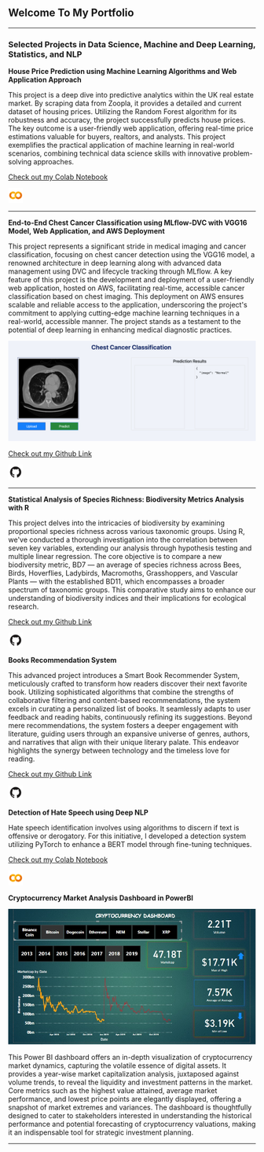 ## Welcome To My Portfolio

---

### Selected Projects in Data Science, Machine and Deep Learning, Statistics, and NLP

**House Price Prediction using Machine Learning Algorithms and Web Application Approach**

This project is a deep dive into predictive analytics within the UK real estate market. By scraping data from Zoopla, it provides a detailed and current dataset of housing prices. Utilizing the Random Forest algorithm for its robustness and accuracy, the project successfully predicts house prices. The key outcome is a user-friendly web application, offering real-time price estimations valuable for buyers, realtors, and analysts. This project exemplifies the practical application of machine learning in real-world scenarios, combining technical data science skills with innovative problem-solving approaches.

[Check out my Colab Notebook](https://colab.research.google.com/drive/11CPcTIhV490sT0S_GOrAm7-ckDPQinQW?usp=sharing)

<a href="https://github.com/Maryam-1/End-to-End-Chest-Cancer-Classification-using-MLflow-DVC">
    <img src="images/colab.png" alt="GitHub" width="30" height="30"/>
</a>

---

**End-to-End Chest Cancer Classification using MLflow-DVC with VGG16 Model, Web Application, and AWS Deployment**

This project represents a significant stride in medical imaging and cancer classification, focusing on chest cancer detection using the VGG16 model, a renowned architecture in deep learning along with advanced data management using DVC and lifecycle tracking through MLflow. A key feature of this project is the development and deployment of a user-friendly web application, hosted on AWS, facilitating real-time, accessible cancer classification based on chest imaging. This deployment on AWS ensures scalable and reliable access to the application, underscoring the project's commitment to applying cutting-edge machine learning techniques in a real-world, accessible manner. The project stands as a testament to the potential of deep learning in enhancing medical diagnostic practices.

<img src="images/app-image.png" alt="App Image"/>

[Check out my Github Link](https://github.com/Maryam-1/End-to-End-Chest-Cancer-Classification-using-MLflow-DVC)

<a href="https://github.com/Maryam-1/End-to-End-Chest-Cancer-Classification-using-MLflow-DVC">
    <img src="images/GitHub-Mark-ea2971cee799.png" alt="GitHub" width="30" height="30"/>
</a>




---
**Statistical Analysis of Species Richness: Biodiversity Metrics Analysis with R**

This project delves into the intricacies of biodiversity by examining proportional species richness across various taxonomic groups. Using R, we've conducted a thorough investigation into the correlation between seven key variables, extending our analysis through hypothesis testing and multiple linear regression. The core objective is to compare a new biodiversity metric, BD7 — an average of species richness across Bees, Birds, Hoverflies, Ladybirds, Macromoths, Grasshoppers, and Vascular Plants — with the established BD11, which encompasses a broader spectrum of taxonomic groups. This comparative study aims to enhance our understanding of biodiversity indices and their implications for ecological research.

[Check out my Github Link](https://github.com/Maryam-1/Statistical-Analysis-of-Species-Richness-Biodiversity-Metrics-Analysis-with-R)

<a href="https://github.com/Maryam-1/Statistical-Analysis-of-Species-Richness-Biodiversity-Metrics-Analysis-with-R">
    <img src="images/GitHub-Mark-ea2971cee799.png" alt="GitHub" width="30" height="30"/>
</a>

**Books Recommendation System**

This advanced project introduces a Smart Book Recommender System, meticulously crafted to transform how readers discover their next favorite book. Utilizing sophisticated algorithms that combine the strengths of collaborative filtering and content-based recommendations, the system excels in curating a personalized list of books. It seamlessly adapts to user feedback and reading habits, continuously refining its suggestions. Beyond mere recommendations, the system fosters a deeper engagement with literature, guiding users through an expansive universe of genres, authors, and narratives that align with their unique literary palate. This endeavor highlights the synergy between technology and the timeless love for reading.

[Check out my Github Link](https://github.com/Maryam-1/books-recommendation-system)

<a href="https://github.com/Maryam-1/books-recommendation-system">
    <img src="images/GitHub-Mark-ea2971cee799.png" alt="GitHub" width="30" height="30"/>
</a>

**Detection of Hate Speech using Deep NLP**


Hate speech identification involves using algorithms to discern if text is offensive or derogatory. For this initiative, I developed a detection system utilizing PyTorch to enhance a BERT model through fine-tuning techniques.

[Check out my Colab Notebook](https://colab.research.google.com/drive/1hHn4xAACR8J32h6VvGQi3F96SZDHcYmM?usp=sharing)

<a href="https://colab.research.google.com/drive/1hHn4xAACR8J32h6VvGQi3F96SZDHcYmM?usp=sharing">
    <img src="images/colab.png" alt="GitHub" width="30" height="30"/>
</a>

**Cryptocurrency Market Analysis Dashboard in PowerBI**

<img src="images/WhatsApp Image 2024-01-07 at 14.18.00.jpeg" alt="App Image"/>

This Power BI dashboard offers an in-depth visualization of cryptocurrency market dynamics, capturing the volatile essence of digital assets. It provides a year-wise market capitalization analysis, juxtaposed against volume trends, to reveal the liquidity and investment patterns in the market. Core metrics such as the highest value attained, average market performance, and lowest price points are elegantly displayed, offering a snapshot of market extremes and variances. The dashboard is thoughtfully designed to cater to stakeholders interested in understanding the historical performance and potential forecasting of cryptocurrency valuations, making it an indispensable tool for strategic investment planning.

---

<!-- Remove above link if you don't want to attibute -->
